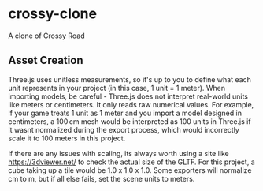 # crossy-clone
A clone of Crossy Road

## Asset Creation
Three.js uses unitless measurements, so it's up to you to define what each unit represents in your project (in this case, 1 unit = 1 meter). 
When importing models, be careful - Three.js does not interpret real-world units like meters or centimeters. It only reads raw numerical values. 
For example, if your game treats 1 unit as 1 meter and you import a model designed in centimeters, a 100 cm mesh would be interpreted as 100 units in Three.js if it wasnt normalized during the export process, which would incorrectly scale it to 100 meters in this project.

If there are any issues with scaling, its always worth using a site like https://3dviewer.net/ to check the actual size of the GLTF. For this project, a cube taking up a tile would be 1.0 x 1.0 x 1.0. Some exporters will normalize cm to m, but if all else fails, set the scene units to meters.